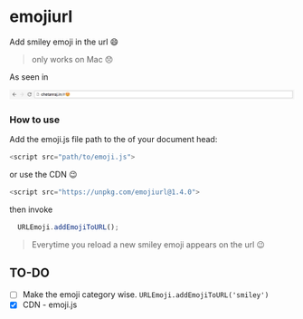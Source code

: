 # emojiurl

Add smiley emoji in the url 😄

> only works on Mac 😞

As seen in

![emoji in url screen](https://raw.githubusercontent.com/chetanraj/emojiurl/master/images/url.png)

### How to use

Add the emoji.js file path to the of your document head:

```js
<script src="path/to/emoji.js">
```

or use the CDN 😉
```js
<script src="https://unpkg.com/emojiurl@1.4.0">
```

then invoke

```js
  URLEmoji.addEmojiToURL();
```
> Everytime you reload a new smiley emoji appears on the url 😉


## TO-DO

- [ ] Make the emoji category wise. ```URLEmoji.addEmojiToURL('smiley')```
- [x] CDN - emoji.js
